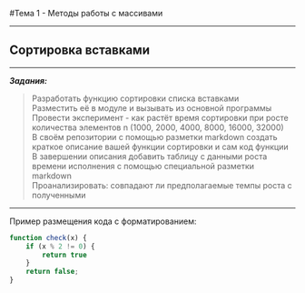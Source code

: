 #Тема 1 - Методы работы с массивами  

---  

## Сортировка вставками  

---  

***Задания:***  

> Разработать функцию сортировки списка вставками  
> Разместить её в модуле и вызывать из основной программы  
> Провести эксперимент - как растёт время сортировки при росте количества элементов n (1000, 2000, 4000, 8000, 16000, 32000)  
> В своём репозитории с помощью разметки markdown создать краткое описание вашей функции сортировки и сам код функции  
> В завершении описания добавить таблицу с данными роста времени исполнения с помощью специальной разметки markdown  
> Проанализировать: совпадают ли предполагаемые темпы роста с полученными  

---  

Пример размещения кода с форматированием:  

```js
function check(x) {
    if (x % 2 != 0) {
        return true
    }
    return false;
}
```